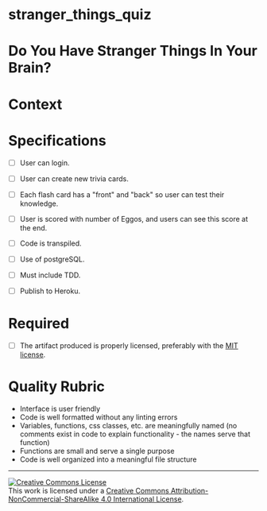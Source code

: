 # stranger_things_quiz

# Do You Have Stranger Things In Your Brain?

# Context


# Specifications

- [ ] User can login.
- [ ] User can create new trivia cards.
- [ ] Each flash card has a "front" and "back" so user can test their knowledge.
- [ ] User is scored with number of Eggos, and users can see this score at the end.
- [ ] Code is transpiled.  
- [ ] Use of postgreSQL. 
- [ ] Must include TDD.
- [ ] Publish to Heroku.


# Required

- [ ] The artifact produced is properly licensed, preferably with the [MIT license][mit-license].

# Quality Rubric

- Interface is user friendly
- Code is well formatted without any linting errors
- Variables, functions, css classes, etc. are meaningfully named (no comments exist in code to explain functionality - the names serve that function)
- Functions are small and serve a single purpose
- Code is well organized into a meaningful file structure
---

<!-- LICENSE -->

<a rel="license" href="http://creativecommons.org/licenses/by-nc-sa/4.0/"><img alt="Creative Commons License" style="border-width:0" src="https://i.creativecommons.org/l/by-nc-sa/4.0/80x15.png" /></a>
<br />This work is licensed under a <a rel="license" href="http://creativecommons.org/licenses/by-nc-sa/4.0/">Creative Commons Attribution-NonCommercial-ShareAlike 4.0 International License</a>.

[mit-license]: https://opensource.org/licenses/MIT
